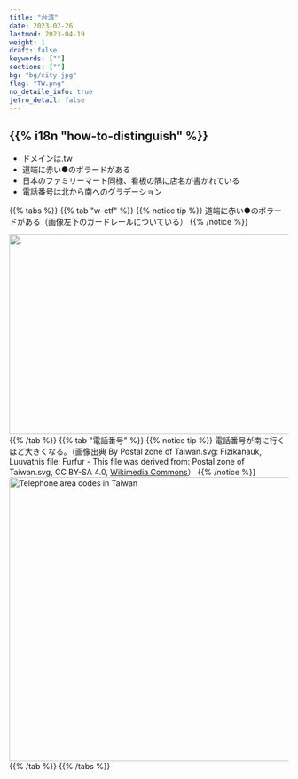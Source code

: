 ```yaml
---
title: "台湾"
date: 2023-02-26
lastmod: 2023-04-19
weight: 1
draft: false
keywords: [""]
sections: [""]
bg: "bg/city.jpg"
flag: "TW.png"
no_detaile_info: true
jetro_detail: false
---
```


<div class="main-desciption country-description">
    <h2 class="section-title">{{% i18n "how-to-distinguish" %}}</h2>
    <ul class="rule-list">
        <li>ドメインは<span class="quiz">.tw</span></li>
        <li>道端に<span class="quiz">赤い●</span>のボラードがある</li>
        <li>日本のファミリーマート同様、看板の隅に店名が書かれている</li>
        <li>電話番号は北から南へのグラデーション</li>
    </ul>
</div>


{{% tabs  %}}
{{% tab "w-etf" %}}
{{% notice tip %}}
道端に<span class="quiz">赤い●</span>のボラードがある（画像左下のガードレールについている）
{{% /notice %}}

<div class="googlemap-if">
<a data-flickr-embed="true" href="https://www.flickr.com/photos/mpecero/39302631925/" title="."><img src="https://live.staticflickr.com/4748/39302631925_f221b47277_z.jpg" width="640" height="360" alt="."/></a><script async src="//embedr.flickr.com/assets/client-code.js" charset="utf-8"></script>
</div>
{{% /tab %}}
{{% tab "電話番号" %}}
{{% notice tip %}}
電話番号が南に行くほど大きくなる。（画像出典 By Postal zone of Taiwan.svg: Fizikanauk, Luuvathis file: Furfur - This file was derived from: Postal zone of Taiwan.svg, CC BY-SA 4.0, <a href="https://commons.wikimedia.org/w/index.php?curid=68299684">Wikimedia Commons</a>）
{{% /notice %}}
<div class="googlemap-if">
<a title="Postal zone of Taiwan.svg: Fizikanauk, Luuva this file: Furfur, CC BY-SA 4.0 &lt;https://creativecommons.org/licenses/by-sa/4.0&gt;, via Wikimedia Commons" href="https://commons.wikimedia.org/wiki/File:Telephone_area_codes_in_Taiwan.svg"><img width="512" alt="Telephone area codes in Taiwan" src="https://upload.wikimedia.org/wikipedia/commons/thumb/2/2f/Telephone_area_codes_in_Taiwan.svg/512px-Telephone_area_codes_in_Taiwan.svg.png"></a>
</div>
{{% /tab %}}
{{% /tabs %}}
